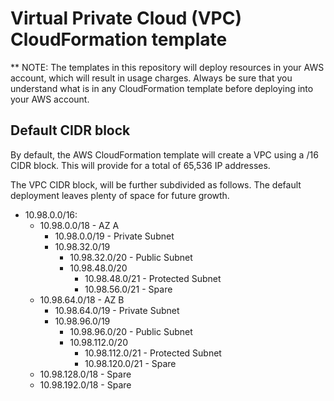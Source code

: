 # Virtual Private Cloud (VPC) CloudFormation template
** NOTE: The templates in this repository will deploy resources in your AWS account,
which will result in usage charges. Always be sure that you understand what is in
any CloudFormation template before deploying into your AWS account.

## Default CIDR block
By default, the AWS CloudFormation template will create a VPC using a /16 CIDR 
block. This will provide for a total of 65,536 IP addresses.

The VPC CIDR block, will be further subdivided as follows. The default deployment
leaves plenty of space for future growth.

- 10.98.0.0/16:
    - 10.98.0.0/18 - AZ A
        - 10.98.0.0/19 - Private Subnet
        - 10.98.32.0/19
            - 10.98.32.0/20 - Public Subnet
            - 10.98.48.0/20
                - 10.98.48.0/21 - Protected Subnet
                - 10.98.56.0/21 - Spare
    - 10.98.64.0/18 - AZ B
        - 10.98.64.0/19 - Private Subnet
        - 10.98.96.0/19
            - 10.98.96.0/20 - Public Subnet
            - 10.98.112.0/20
                - 10.98.112.0/21 - Protected Subnet
                - 10.98.120.0/21 - Spare
    - 10.98.128.0/18 - Spare
    - 10.98.192.0/18 - Spare
